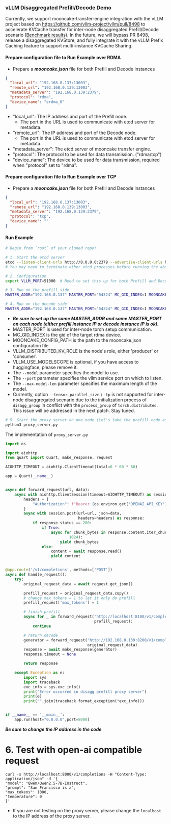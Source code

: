 ### vLLM Disaggregated Prefill/Decode Demo
Currently, we support mooncake-transfer-engine integration with the vLLM project based on https://github.com/vllm-project/vllm/pull/8498 to accelerate KVCache transfer for inter-node disaggregated Prefill/Decode scenario ([Benchmark results](benchmark_results.md)). In the future, we will bypass PR 8498, release a disaggregated KVStore, and fully integrate it with the vLLM Prefix Caching feature to support multi-instance KVCache Sharing.

#### Prepare configuration file to Run Example over RDMA

- Prepare a _**mooncake.json**_ file for both Prefill and Decode instances
```json
{
  "local_url": "192.168.0.137:13003",
  "remote_url": "192.168.0.139:13003",
  "metadata_server": "192.168.0.139:2379",
  "protocol": "rdma",
  "device_name": "erdma_0"
}
```
- "local_url": The IP address and port of the Prefill node.
  - The port in the URL is used to communicate with etcd server for metadata.
- "remote_url": The IP address and port of the Decode node.
  - The port in the URL is used to communicate with etcd server for metadata.
- "metadata_server": The etcd server of mooncake transfer engine.
- "protocol": The protocol to be used for data transmission. ("rdma/tcp")
- "device_name": The device to be used for data transmission, required when "protocol" set to "rdma".


#### Prepare configuration file to Run Example over TCP

- Prepare a _**mooncake.json**_ file for both Prefill and Decode instances
```json
{
  "local_url": "192.168.0.137:13003",
  "remote_url": "192.168.0.139:13003",
  "metadata_server": "192.168.0.139:2379",
  "protocol": "tcp",
  "device_name": ""
}
```


#### Run Example
```bash
# Begin from `root` of your cloned repo!

# 1. Start the etcd server
etcd --listen-client-urls http://0.0.0.0:2379 --advertise-client-urls http://localhost:2379
# You may need to terminate other etcd processes before running the above command

# 2. Configuration
export VLLM_PORT=51000  # Need to set this up for both Prefill and Decode instances on different nodes using same port

# 3. Run on the prefill side
MASTER_ADDR="192.168.0.137" MASTER_PORT="54324" MC_GID_INDEX=1 MOONCAKE_CONFIG_PATH=./mooncake.json VLLM_DISTRIBUTED_KV_ROLE=producer VLLM_USE_MODELSCOPE=True python3 -m vllm.entrypoints.openai.api_server --model Qwen/Qwen2.5-7B-Instruct-GPTQ-Int4 --port 8100 --max-model-len 10000 --gpu-memory-utilization 0.95

# 4. Run on the decode side
MASTER_ADDR="192.168.0.137" MASTER_PORT="54324" MC_GID_INDEX=1 MOONCAKE_CONFIG_PATH=./mooncake.json VLLM_DISTRIBUTED_KV_ROLE=consumer VLLM_USE_MODELSCOPE=True python3 -m vllm.entrypoints.openai.api_server --model Qwen/Qwen2.5-7B-Instruct-GPTQ-Int4 --port 8200 --max-model-len 10000 --gpu-memory-utilization 0.95
```

 - **_Be sure to set up the same MASTER_ADDR and same MASTER_PORT on each node (either prefill instance IP or decode instance IP is ok)._**
- MASTER_PORT is used for inter-node torch setup communication.
- MC_GID_INDEX is the gid of the target rdma device.
- MOONCAKE_CONFIG_PATH is the path to the mooncake.json configuration file.
- VLLM_DISTRIBUTED_KV_ROLE is the node's role, either 'producer' or 'consumer'.
- VLLM_USE_MODELSCOPE is optional, if you have access to huggingface, please remove it.
- The `--model` parameter specifies the model to use.
- The `--port` parameter specifies the vllm service port on which to listen.
- The `--max-model-len` parameter specifies the maximum length of the model.
- Currently, option `--tensor_parallel_size` \ `-tp` is not supported for inter-node disaggregated scenario due to the initialization process of `disagg_group` in conflict with the `process_group` of `torch.distributed`. This issue will be addressed in the next patch. Stay tuned.
```bash
# 5. Start the proxy server on one node (Let's take the prefill node as an example)
python3 proxy_server.py
```
The implementation of `proxy_server.py`
```python
import os

import aiohttp
from quart import Quart, make_response, request

AIOHTTP_TIMEOUT = aiohttp.ClientTimeout(total=6 * 60 * 60)

app = Quart(__name__)


async def forward_request(url, data):
    async with aiohttp.ClientSession(timeout=AIOHTTP_TIMEOUT) as session:
        headers = {
            "Authorization": f"Bearer {os.environ.get('OPENAI_API_KEY')}"
        }
        async with session.post(url=url, json=data,
                                headers=headers) as response:
            if response.status == 200:
                if True:
                    async for chunk_bytes in response.content.iter_chunked(
                            1024):
                        yield chunk_bytes
                else:
                    content = await response.read()
                    yield content


@app.route('/v1/completions', methods=['POST'])
async def handle_request():
    try:
        original_request_data = await request.get_json()

        prefill_request = original_request_data.copy()
        # change max_tokens = 1 to let it only do prefill
        prefill_request['max_tokens'] = 1

        # finish prefill
        async for _ in forward_request('http://localhost:8100/v1/completions',
                                       prefill_request):
            continue

        # return decode
        generator = forward_request('http://192.168.0.139:8200/v1/completions', # Be sure to change the IP address for your machine
                                    original_request_data)
        response = await make_response(generator)
        response.timeout = None

        return response

    except Exception as e:
        import sys
        import traceback
        exc_info = sys.exc_info()
        print("Error occurred in disagg prefill proxy server")
        print(e)
        print("".join(traceback.format_exception(*exc_info)))


if __name__ == '__main__':
    app.run(host="0.0.0.0",port=8000)
```

**_Be sure to change the IP address in the code_**


# 6. Test with open-ai compatible request
```
curl -s http://localhost:8000/v1/completions -H "Content-Type: application/json" -d '{
"model": "Qwen/Qwen2.5-7B-Instruct",
"prompt": "San Francisco is a",
"max_tokens": 1000,
"temperature": 0
}'
```
- If you are not testing on the proxy server, please change the `localhost` to the IP address of the proxy server.